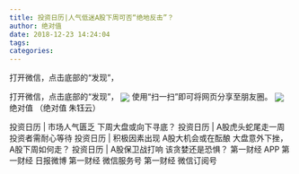 ```yaml
---
title: 投资日历|人气低迷A股下周可否“绝地反击”？
author: 绝对值
date: 2018-12-23 14:24:04
tags: 
categories: 
---
```

打开微信，点击底部的“发现”，
<!-- more -->
打开微信，点击底部的“发现”，
<img align="center" border="0" src="http://invest-images-external.cbndata.org/5LiA6LSiQUJT/images/3d2c9aaab857afe370916d47fbf3e9bb21e6ab54.jpeg" />
使用“扫一扫”即可将网页分享至朋友圈。
<img align="center" border="0" src="http://invest-images-external.cbndata.org/5LiA6LSiQUJT/images/2abcfb930120a830b062f299277ce5b066e387ef.jpeg" />
绝对值
（绝对值 朱钰云）
 
 
投资日历 | 市场人气匮乏 下周大盘或向下寻底？
投资日历 | A股虎头蛇尾走一周 投资者需耐心等待 
投资日历 | 积极因素出现 A股大机会或在酝酿
大盘意外下挫，A股下周如何走？
投资日历 | A股保卫战打响 该贪婪还是恐惧？
第一财经
APP
第一财经
日报微博
第一财经
微信服务号
第一财经
微信订阅号
